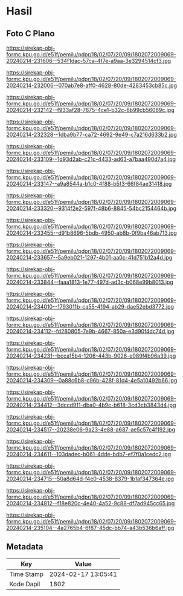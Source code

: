 # Hasil

## Foto C Plano

https://sirekap-obj-formc.kpu.go.id/e51f/pemilu/pdpr/18/02/07/20/09/1802072009069-20240214-231606--534f1dac-57ca-4f7e-a9aa-3e3294514cf3.jpg

https://sirekap-obj-formc.kpu.go.id/e51f/pemilu/pdpr/18/02/07/20/09/1802072009069-20240214-232006--070ab7e8-aff0-4628-80de-4283453cb85c.jpg

https://sirekap-obj-formc.kpu.go.id/e51f/pemilu/pdpr/18/02/07/20/09/1802072009069-20240214-232142--f933af28-7675-4ce1-b32c-6b99cb56069c.jpg

https://sirekap-obj-formc.kpu.go.id/e51f/pemilu/pdpr/18/02/07/20/09/1802072009069-20240214-232328--1dba9b77-ca72-4692-9e49-c7a216d633b2.jpg

https://sirekap-obj-formc.kpu.go.id/e51f/pemilu/pdpr/18/02/07/20/09/1802072009069-20240214-233109--1d93d2ab-c21c-4433-ad63-a7baa490d7a4.jpg

https://sirekap-obj-formc.kpu.go.id/e51f/pemilu/pdpr/18/02/07/20/09/1802072009069-20240214-233147--a9a8544a-b1c0-4f88-b5f3-66f84ae31418.jpg

https://sirekap-obj-formc.kpu.go.id/e51f/pemilu/pdpr/18/02/07/20/09/1802072009069-20240214-233320--9314f2e2-597f-48b6-8845-54bc2154464b.jpg

https://sirekap-obj-formc.kpu.go.id/e51f/pemilu/pdpr/18/02/07/20/09/1802072009069-20240214-233455--d91b8696-5bdb-4950-ab8b-0f9ba46ab713.jpg

https://sirekap-obj-formc.kpu.go.id/e51f/pemilu/pdpr/18/02/07/20/09/1802072009069-20240214-233657--5a9eb021-1297-4b01-aa0c-41d751b12a4d.jpg

https://sirekap-obj-formc.kpu.go.id/e51f/pemilu/pdpr/18/02/07/20/09/1802072009069-20240214-233844--faaa1813-1e77-497d-ad3c-b068e99b8013.jpg

https://sirekap-obj-formc.kpu.go.id/e51f/pemilu/pdpr/18/02/07/20/09/1802072009069-20240214-234010--1793011b-ca55-4194-ab29-dae52ebd3772.jpg

https://sirekap-obj-formc.kpu.go.id/e51f/pemilu/pdpr/18/02/07/20/09/1802072009069-20240214-234112--fd280805-7e9b-4667-850a-e3d90f4dc74d.jpg

https://sirekap-obj-formc.kpu.go.id/e51f/pemilu/pdpr/18/02/07/20/09/1802072009069-20240214-234231--bcca15b4-1206-443b-9026-e089f4b96a39.jpg

https://sirekap-obj-formc.kpu.go.id/e51f/pemilu/pdpr/18/02/07/20/09/1802072009069-20240214-234309--0a88c6b8-c96b-428f-81d4-4e5a10492b66.jpg

https://sirekap-obj-formc.kpu.go.id/e51f/pemilu/pdpr/18/02/07/20/09/1802072009069-20240214-234412--3dccd911-dba0-4b9c-b618-3cd3cb3843d4.jpg

https://sirekap-obj-formc.kpu.go.id/e51f/pemilu/pdpr/18/02/07/20/09/1802072009069-20240214-234517--20238e06-9a23-4e88-a687-ae5c57c4f192.jpg

https://sirekap-obj-formc.kpu.go.id/e51f/pemilu/pdpr/18/02/07/20/09/1802072009069-20240214-234611--103dadec-b061-4dde-bdb7-ef7f0a1cedc2.jpg

https://sirekap-obj-formc.kpu.go.id/e51f/pemilu/pdpr/18/02/07/20/09/1802072009069-20240214-234715--50a8d64d-f4e0-4538-8379-1b1af347364e.jpg

https://sirekap-obj-formc.kpu.go.id/e51f/pemilu/pdpr/18/02/07/20/09/1802072009069-20240214-234812--f18e820c-4e40-4a52-9c88-df7ad945cc65.jpg

https://sirekap-obj-formc.kpu.go.id/e51f/pemilu/pdpr/18/02/07/20/09/1802072009069-20240214-235104--4a2765b4-6f87-45dc-bb74-a43b536b6aff.jpg


## Metadata

| Key        | Value               |
| ---------- | ------------------- |
| Time Stamp | 2024-02-17 13:05:41 |
| Kode Dapil | 1802                |



